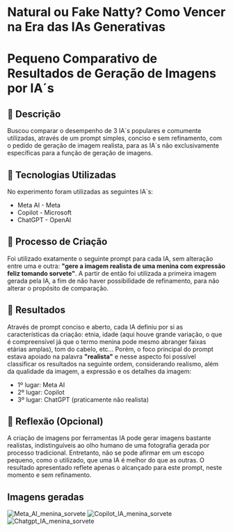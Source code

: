 # Natural ou Fake Natty? Como Vencer na Era das IAs Generativas

# Pequeno Comparativo de Resultados de Geração de Imagens por IA´s

## 📒 Descrição
Buscou comparar o desempenho de 3 IA´s populares e comumente utilizadas, através de um prompt simples, conciso e sem refinamento, com o pedido de geração de imagem realista, para as IA´s não exclusivamente específicas para a função de geração de imagens.

## 🤖 Tecnologias Utilizadas
No experimento foram utilizadas as seguintes IA´s:
 * Meta AI - Meta
 * Copilot - Microsoft
 * ChatGPT - OpenAI

## 🧐 Processo de Criação
Foi utilizado exatamente o seguinte prompt para cada IA, sem alteração entre uma e outra: **"gere a imagem realista de uma menina com expressão feliz tomando sorvete"**. A partir de então foi utilizada a primeira imagem gerada pela IA, a fim de não haver possibilidade de refinamento, para não alterar o propósito de comparação.

## 🚀 Resultados
Através de prompt conciso e aberto, cada IA definiu por si as características da criação: etnia, idade (aqui houve grande variação, o que é compreensível já que o termo menina pode mesmo abranger faixas etárias amplas), tom do cabelo, etc...
Porém, o foco principal do prompt estava apoiado na palavra **"realista"** e nesse aspecto foi possível classificar os resultados na seguinte ordem, considerando realismo, além da qualidade da imagem, a expressão e os detalhes da imagem:
 * 1º lugar: Meta AI
 * 2º lugar: Copilot
 * 3º lugar: ChatGPT (praticamente não realista)

## 💭 Reflexão (Opcional)
A criação de imagens por ferramentas IA pode gerar imagens bastante realistas, indistinguíveis ao olho humano de uma fotografia gerada por processo tradicional. Entretanto, não se pode afirmar em um escopo pequeno, como o utilizado, que uma IA é melhor do que as outras. O resultado apresentado reflete apenas o alcançado para este prompt, neste momento e sem refinamento.

## Imagens geradas
![Meta_AI_menina_sorvete](https://github.com/user-attachments/assets/8c146800-55cc-4968-a3bc-a434cdbbb0f2)
![Copilot_IA_menina_sorvete](https://github.com/user-attachments/assets/48676b84-87ce-464a-928e-5318aabb83c3)
![Chatgpt_IA_menina_sorvete](https://github.com/user-attachments/assets/2948657c-1087-410b-bc13-61b22aa60b85)


 
